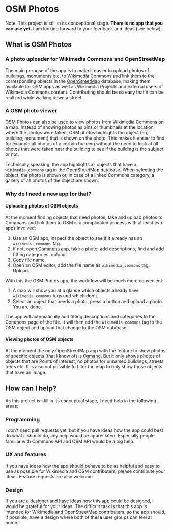# OSM Photos
Note: This project is still in its conceptional stage. **There is no app that you can use yet.** I am looking forward to your feedback and ideas (see below). 

## What is OSM Photos

### A photo uploader for Wikimedia Commons and OpenStreetMap
The main purpose of the app is to make it easier to upload photos of buildings, monuments etc. to [Wikimedia Commons](https://commons.m.wikimedia.org/) and link them to the corresponding objects in the [OpenStreetMap](https://github.com/openstreetmap) database, making them available for OSM apps as well as Wikimedia Projects and external users of Wikimedia Commons content. Contributing should be so easy that it can be realized while walking down a street. 

### A OSM photo viewer
OSM Photos can also be used to view photos from Wikimedia Commons on a map. Instead of showing photos as pins or thumbnails at the location where the photos were taken, OSM photos highlights the object (e.g. building, monument) that is shown on the photo. This makes it easier to find for example all photos of a certain building without the need to look at all photos that were taken near the building to see if the building is the subject or not.

Technically speaking, the app highlights all objects that have a `wikimedia_commons` tag in the OpenStreetMap database. When selecting the object, the photo is shown or, in case of a linked Commons category, a gallery of all photos of the object are shown.

### Why do I need a new app for that?

#### Uploading photos of OSM objects
At the moment finding objects that need photos, take and upload photos to Commons and link them to OSM is a complicated process with at least two apps involved:
1. Use an OSM app, inspect the object to see if it already has an `wikimedia_commons` tag.
2. If not, open [Commons app](https://github.com/commons-app/apps-android-commons), take a photo, add descriptions, find and add fitting categories, upload. 
3. Copy file name.
4. Open an OSM editor, add the file name as `wikimedia_commons` tag. Upload.

With this the OSM Photos app, the workflow will be much more convenient:
1. A map will show you at a glance which objects already have `wikimedia_commons` tags and which don't.
2. Select an object that needs a photo, press a button and upload a photo. You are done.

The app will automatically add fitting descriptions  and categories to the Commons page of the file. It will then add the `wikimedia_commons` tag to the OSM object and upload that change to the OSM database.

#### Viewing photos of OSM objects
At the moment the only OpenStreetMap app with the feature to show photos of specific objects (that I know of) is [Osmand](https://github.com/osmandapp/OsmAnd). But it only shows photos of objects that are Points of Interest, no photos for unnamed buildings, streets, trees etc. It is also not possible to filter the map to only show those objects that have an image.

## How can I help?
As this project is still in its conceptual stage, I need help in the following areas:

### Programming
I don't need pull requests yet, but if you have ideas how the app could best do what it should do, any help would be appreciated. Especially people familiar with Commons API and OSM API would be a big help.

### UX and features
If you have ideas how the app should behave to be as helpful and easy to use as possible for Wikimedia and OSM contributers, please contribute your ideas. Feature requests are also welcome.

### Design
If you are a designer and have ideas how this app could be designed, I would be grateful for your ideas. The difficult task is that this app is intended for Wikimedia and OpenStreetMap contributers, so the app should, if possible, have a design where both of these user groups can feel at home.
